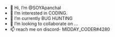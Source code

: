 - 👋 Hi, I’m @SOYApanchal
- 👀 I’m interested in CODING.
- 🌱 I’m currently BUG HUNTING
- 💞️ I’m looking to collaborate on ...
- 📫 reach me on discord- MIDDAY_CODER#4280

<!---
SOYApanchal/SOYApanchal is a ✨ special ✨ repository because its `README.md` (this file) appears on your GitHub profile.
You can click the Preview link to take a look at your changes.
--->
